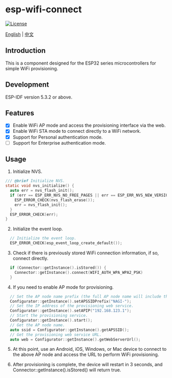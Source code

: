 # esp-wifi-connect

[![License](https://img.shields.io/badge/License-GPL3-blue.svg)](https://www.gnu.org/licenses/gpl-3.0.en.html)

[English](README.md) | [中文](README_CN.md)

## Introduction
This is a component designed for the ESP32 series microcontrollers for simple WiFi provisioning.

## Development
ESP-IDF version 5.3.2 or above.

## Features
- [x] Enable WiFi AP mode and access the provisioning interface via the web.
- [x] Enable WiFi STA mode to connect directly to a WiFi network.
- [x] Support for Personal authentication mode.
- [ ] Support for Enterprise authentication mode.

## Usage
1. Initialize NVS.
```c
/// @brief Initialize NVS.
static void nvs_initialize() {
  auto err = nvs_flash_init();
  if (err == ESP_ERR_NVS_NO_FREE_PAGES || err == ESP_ERR_NVS_NEW_VERSION_FOUND) {
    ESP_ERROR_CHECK(nvs_flash_erase());
    err = nvs_flash_init();
  }
  ESP_ERROR_CHECK(err);
}
```

2. Initialize the event loop.
```c
  // Initialize the event loop.
  ESP_ERROR_CHECK(esp_event_loop_create_default());
```

3. Check if there is previously stored WiFi connection information, if so, connect directly.
```c
  if (Connector::getInstance().isStored()) {
    Connector::getInstance().connect(WIFI_AUTH_WPA_WPA2_PSK)
  }
```

4. If you need to enable AP mode for provisioning.
```c
  // Set the AP node name prefix (the full AP node name will include the last three bytes of the device MAC address in HEX).
  Configurator::getInstance().setAPSSIDPrefix("NAGI-");
  // Set the IP address of the provisioning web service.
  Configurator::getInstance().setAPIP("192.168.123.1");
  // Start the provisioning service.
  Configurator::getInstance().start();
  // Get the AP node name.
  auto ssid = Configurator::getInstance().getAPSSID();
  // Get the provisioning web service URL.
  auto web = Configurator::getInstance().getWebServerUrl();
```

5. At this point, use an Android, iOS, Windows, or Mac device to connect to the above AP node and access the URL to perform WiFi provisioning.

6. After provisioning is complete, the device will restart in 3 seconds, and Connector::getInstance().isStored() will return true.